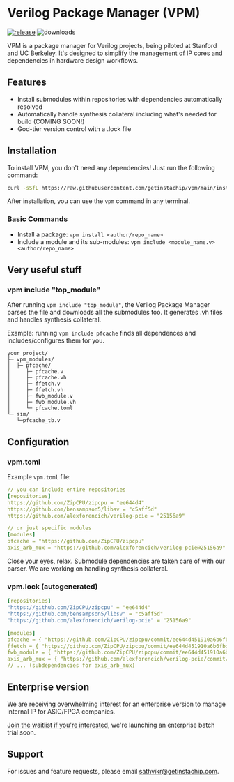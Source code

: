 # Verilog Package Manager (VPM)
[![release](https://github.com/getinstachip/vpm/actions/workflows/release.yml/badge.svg)](https://github.com/getinstachip/vpm/actions/workflows/release.yml)
![downloads](https://img.shields.io/github/downloads/getinstachip/vpm/total?logo=github&logoColor=white&style=flat-square)

VPM is a package manager for Verilog projects, being piloted at Stanford and UC Berkeley. It's designed to simplify the management of IP cores and dependencies in hardware design workflows.

## Features

- Install submodules within repositories with dependencies automatically resolved
- Automatically handle synthesis collateral including what's needed for build (COMING SOON!)
- God-tier version control with a .lock file

## Installation

To install VPM, you don't need any dependencies! Just run the following command:

```bash
curl -sSfL https://raw.githubusercontent.com/getinstachip/vpm/main/install.sh | sh
```

After installation, you can use the `vpm` command in any terminal.

### Basic Commands

- Install a package: `vpm install <author/repo_name>`
- Include a module and its sub-modules: `vpm include <module_name.v> <author/repo_name>`

## Very useful stuff

### vpm include "top_module"
After running `vpm include "top_module"`, the Verilog Package Manager parses the file and downloads all the submodules too. It generates .vh files and handles synthesis collateral.

Example: running `vpm include pfcache` finds all dependences and includes/configures them for you.
```
your_project/
├─ vpm_modules/
│  ├─ pfcache/
│     ├─ pfcache.v
│     ├─ pfcache.vh
│     ├─ ffetch.v
│     ├─ ffetch.vh
│     ├─ fwb_module.v
│     ├─ fwb_module.vh
│     └─ pfcache.toml
└─ sim/
   └─pfcache_tb.v
```

## Configuration

### vpm.toml

Example `vpm.toml` file:

```yaml
// you can include entire repositories
[repositories]
https://github.com/ZipCPU/zipcpu = "ee644d4"
https://github.com/bensampson5/libsv = "c5aff5d"
https://github.com/alexforencich/verilog-pcie = "25156a9"

// or just specific modules
[modules]
pfcache = "https://github.com/ZipCPU/zipcpu"
axis_arb_mux = "https://github.com/alexforencich/verilog-pcie@25156a9"
```
Close your eyes, relax. Submodule dependencies are taken care of with our parser. We are working on handling synthesis collateral.

### vpm.lock (autogenerated)
```yaml
[repositories]
"https://github.com/ZipCPU/zipcpu" = "ee644d4"
"https://github.com/bensampson5/libsv" = "c5aff5d"
"https://github.com/alexforencich/verilog-pcie" = "25156a9"

[modules]
pfcache = { "https://github.com/ZipCPU/zipcpu/commit/ee644d451910a6b6fbd430a4e79edb4e95852d9f", ffetch, fwb_module }
ffetch = { "https://github.com/ZipCPU/zipcpu/commit/ee644d451910a6b6fbd430a4e79edb4e95852d9f" }
fwb_module = { "https://github.com/ZipCPU/zipcpu/commit/ee644d451910a6b6fbd430a4e79edb4e95852d9f" }
axis_arb_mux = { "https://github.com/alexforencich/verilog-pcie/commit/25156a9a162c41c60f11f41590c7d006d015ae5a", ... }
// ... (subdependencies for axis_arb_mux) 
```

## Enterprise version

We are receiving overwhelming interest for an enterprise version to manage internal IP for ASIC/FPGA companies.

[Join the waitlist if you're interested](https://www.waitlistr.com/lists/ce1719b7/vpm-enterprise-version-waitlist), we're launching an enterprise batch trial soon.

## Support

For issues and feature requests, please email sathvikr@getinstachip.com.
